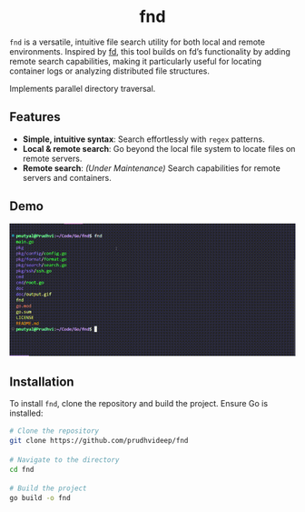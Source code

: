 <div align="center">

# fnd

</div>

`fnd` is a versatile, intuitive file search utility for both local and remote environments. Inspired by [fd](https://github.com/sharkdp/fd), this tool builds on fd’s functionality by adding remote search capabilities, making it particularly useful for locating container logs or analyzing distributed file structures.

Implements parallel directory traversal. 



## Features

- **Simple, intuitive syntax**: Search effortlessly with `regex` patterns.
- **Local & remote search**: Go beyond the local file system to locate files on remote servers.
- **Remote search**: *(Under Maintenance)* Search capabilities for remote servers and containers.

## Demo

<div align="center">
  <img src="./doc/demo.gif" width="1000" height="auto" alt="Demo GIF">
</div>



## Installation

To install `fnd`, clone the repository and build the project. Ensure Go is installed:

```bash
# Clone the repository
git clone https://github.com/prudhvideep/fnd

# Navigate to the directory
cd fnd

# Build the project
go build -o fnd
